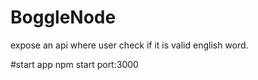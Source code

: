 # BoggleNode
expose an api where user check if it is valid english word.

#start app
npm start
port:3000
